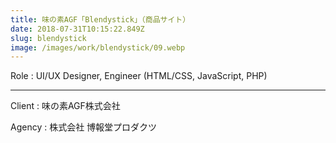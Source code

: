 ```yaml
---
title: 味の素AGF「Blendystick」（商品サイト）
date: 2018-07-31T10:15:22.849Z
slug: blendystick
image: /images/work/blendystick/09.webp
---
```

Role : UI/UX Designer, Engineer (HTML/CSS, JavaScript, PHP)

- - -

Client : 味の素AGF株式会社

Agency : 株式会社 博報堂プロダクツ